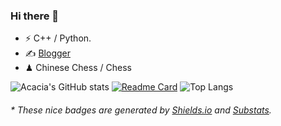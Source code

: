 ### Hi there 👋

- ⚡ C++ / Python.
- ✍️ [Blogger](https://w-k.xyz/)
- ♟ Chinese Chess / Chess 

![Acacia's GitHub stats](https://github-readme-stats.vercel.app/api?username=win-keep199&show_icons=true&theme=algolia) 
[![Readme Card](https://github-readme-stats.vercel.app/api/pin/?username=win-keep199&repo=win-keep199.github.io)](https://github.com/win-keep199/win-keep199.github.io) 
![Top Langs](https://github-readme-stats.vercel.app/api/top-langs/?username=win-keep199&langs_count=8)

<h6>* These nice badges are generated by <a href="https://shields.io/">Shields.io</a> and <a href="https://github.com/spencerwooo/Substats">Substats</a>.</h6>
